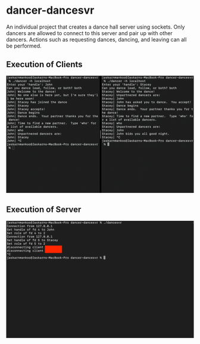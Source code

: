 # dancer-dancesvr

An individual project that creates a dance hall server using sockets. Only dancers are allowed to connect to this server and pair up with other dancers. Actions such as requesting dances, dancing, and leaving can all be performed.

## Execution of Clients

![Clients](dancers.png)

## Execution of Server

![Server](dancesvr.png)

